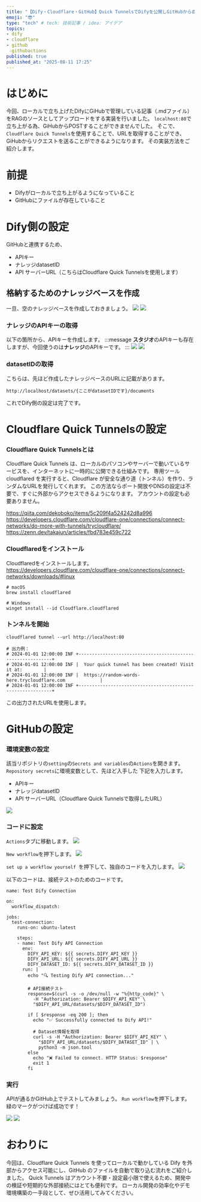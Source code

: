```yaml
---
title: "【Dify・Cloudflare・GitHub】Quick TunnelsでDifyを公開しGitHubから自動でRAGに取り込んでみた"
emoji: "😎"
type: "tech" # tech: 技術記事 / idea: アイデア
topics: 
- dify
- cloudflare
- github
 -githubactions
published: true
published_at: "2025-08-11 17:25"
---
```

# はじめに
今回、ローカルで立ち上げたDifyにGiHubで管理している記事（.mdファイル）をRAGのソースとしてアップロードをする実装を行いました。
`localhost:80`で立ち上がる為、GiHubからPOSTすることができませんでした。
そこで、`Cloudflare Quick Tunnels`を使用することで、URLを取得することができ、GiHubからリクエストを送ることができるようになります。
その実装方法をご紹介します。

# 前提
- Difyがローカルで立ち上がるようになっていること
- GitHubにファイルが存在していること

# Dify側の設定
GitHubと連携するため、
- APIキー
- ナレッジdatasetID
- API サーバーURL（こちらはCloudflare Quick Tunnelsを使用します）

## 格納するためのナレッジベースを作成
一旦、空のナレッジベースを作成しておきましょう。
![](https://storage.googleapis.com/zenn-user-upload/6ae44cf7ad86-20250811.png)
![](https://storage.googleapis.com/zenn-user-upload/21ffea4a515a-20250811.png)

### ナレッジのAPIキーの取得
以下の箇所から、APIキーを作成します。
:::message
**スタジオ**のAPIキーも存在しますが、今回使うのは**ナレッジ**のAPIキーです。
:::
![](https://storage.googleapis.com/zenn-user-upload/9ef6ddfa1c9f-20250811.png)
![](https://storage.googleapis.com/zenn-user-upload/11176d08f544-20250811.png)

### datasetIDの取得
こちらは、先ほど作成したナレッジベースのURLに記載があります。
```
http://localhost/datasets/{ここがdatasetIDです}/documents
```

これでDify側の設定は完了です。

# Cloudflare Quick Tunnelsの設定
### Cloudflare Quick Tunnelsとは
Cloudflare Quick Tunnels は、ローカルのパソコンやサーバーで動いているサービスを、インターネットに一時的に公開できる仕組みです。
専用ツール cloudflared を実行すると、Cloudflare が安全な通り道（トンネル）を作り、ランダムなURLを発行してくれます。
この方法ならポート開放やDNSの設定は不要で、すぐに外部からアクセスできるようになります。
アカウントの設定も必要ありません。

https://qiita.com/dekoboko/items/5c209f4a524242d8a996
https://developers.cloudflare.com/cloudflare-one/connections/connect-networks/do-more-with-tunnels/trycloudflare/
https://zenn.dev/takajun/articles/fbd783e459c722

### Cloudflaredをインストール
Cloudflaredをインストールします。
https://developers.cloudflare.com/cloudflare-one/connections/connect-networks/downloads/#linux
```
# macOS
brew install cloudflared

# Windows
winget install --id Cloudflare.cloudflared
```

### トンネルを開始
```
cloudflared tunnel --url http://localhost:80

# 出力例：
# 2024-01-01 12:00:00 INF +------------------------------------------------------------+
# 2024-01-01 12:00:00 INF |  Your quick tunnel has been created! Visit it at:        |
# 2024-01-01 12:00:00 INF |  https://random-words-here.trycloudflare.com             |
# 2024-01-01 12:00:00 INF +------------------------------------------------------------+
```

この出力されたURLを使用します。


# GitHubの設定
### 環境変数の設定
該当リポジトリの`setting`の`Secrets and variables`の`Actions`を開きます。
`Repository secrets`に環境変数として、先ほど入手した 下記を入力します。
- APIキー
- ナレッジdatasetID
- API サーバーURL（Cloudflare Quick Tunnelsで取得したURL）

![](https://storage.googleapis.com/zenn-user-upload/2622b6ef5c6c-20250811.png)

### コードに設定
`Actions`タブに移動します。
![](https://storage.googleapis.com/zenn-user-upload/26da7b82b31e-20250811.png)

`New workflow`を押下します。
![](https://storage.googleapis.com/zenn-user-upload/406367d55b6b-20250811.png)

`set up a workflow yourself `を押下して、独自のコードを入力します。
![](https://storage.googleapis.com/zenn-user-upload/f0f208bbf115-20250811.png)

以下のコードは、接続テストのためのコードです。
```yml:yml
name: Test Dify Connection

on:
  workflow_dispatch:

jobs:
  test-connection:
    runs-on: ubuntu-latest
    
    steps:
    - name: Test Dify API Connection
      env:
        DIFY_API_KEY: ${{ secrets.DIFY_API_KEY }}
        DIFY_API_URL: ${{ secrets.DIFY_API_URL }}
        DIFY_DATASET_ID: ${{ secrets.DIFY_DATASET_ID }}
      run: |
        echo "🔍 Testing Dify API connection..."
        
        # API接続テスト
        response=$(curl -s -o /dev/null -w "%{http_code}" \
          -H "Authorization: Bearer $DIFY_API_KEY" \
          "$DIFY_API_URL/datasets/$DIFY_DATASET_ID")
        
        if [ $response -eq 200 ]; then
          echo "✅ Successfully connected to Dify API!"
          
          # Dataset情報を取得
          curl -s -H "Authorization: Bearer $DIFY_API_KEY" \
            "$DIFY_API_URL/datasets/$DIFY_DATASET_ID" | \
            python3 -m json.tool
        else
          echo "❌ Failed to connect. HTTP Status: $response"
          exit 1
        fi
```


### 実行
APIが通るかGitHub上でテストしてみましょう。
`Run workflow`を押下します。
緑のマークがつけば成功です！
          
![](https://storage.googleapis.com/zenn-user-upload/ae892c95f715-20250811.png)
![](https://storage.googleapis.com/zenn-user-upload/8d22338ebbbf-20250811.png)

# おわりに
今回は、Cloudflare Quick Tunnels を使ってローカルで動かしている Dify を外部からアクセス可能にし、GitHub のファイルを自動で取り込む流れをご紹介しました。
Quick Tunnels はアカウント不要・設定最小限で使えるため、開発中の検証や短期的な外部接続にはとても便利です。
ローカル開発の効率化やデモ環境構築の一手段として、ぜひ活用してみてください。